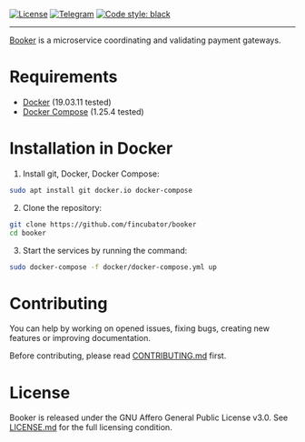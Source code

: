 [![License]][LICENSE.md]
[![Telegram]][Teletram join]
[![Code style: black]][black code style]

--------------------------------------------------------------------------------

[Booker][Teletram join] is a microservice coordinating and validating payment
gateways.

# Requirements
* [Docker] (19.03.11 tested)
* [Docker Compose] (1.25.4 tested)

# Installation in Docker
1. Install git, Docker, Docker Compose:
```bash
sudo apt install git docker.io docker-compose
```
2. Clone the repository:
```bash
git clone https://github.com/fincubator/booker
cd booker
```
3. Start the services by running the command:
```bash
sudo docker-compose -f docker/docker-compose.yml up
```

# Contributing
You can help by working on opened issues, fixing bugs, creating new features or
improving documentation.

Before contributing, please read [CONTRIBUTING.md] first.

# License
Booker is released under the GNU Affero General Public License v3.0. See
[LICENSE.md] for the full licensing condition.

[License]: https://img.shields.io/github/license/fincubator/payment-gateway
[LICENSE.md]: LICENSE.md
[CONTRIBUTING.md]: CONTRIBUTING.md
[Telegram]: https://img.shields.io/badge/Telegram-fincubator-blue?logo=telegram
[Teletram join]: https://t.me/fincubator
[Code style: black]: https://img.shields.io/badge/code%20style-black-000000.svg
[black code style]: https://github.com/psf/black
[Docker]: https://www.docker.com
[Docker Compose]: https://www.docker.com
